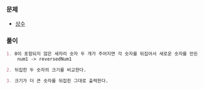 ### 문제

- [상수](https://www.acmicpc.net/problem/2908)

### 풀이

```markdown
1. 0이 포함되지 않은 세자리 숫자 두 개가 주어지면 각 숫자를 뒤집어서 새로운 숫자를 만든다.
	num1 -> reversedNum1

2. 뒤집힌 두 숫자의 크기를 비교한다.

3. 크기가 더 큰 숫자를 뒤집힌 그대로 출력한다.
```